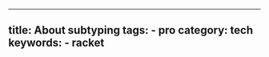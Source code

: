 

---
title: About subtyping
tags:
    - pro
category: tech
keywords:
    - racket
---
<!--stackedit_data:
eyJoaXN0b3J5IjpbMTI4MjU4MjAwMF19
-->